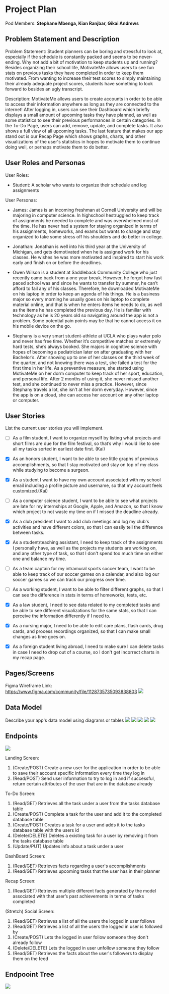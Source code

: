 # Project Plan

Pod Members: **Stephane Mbenga, Kian Ranjbar, Gikai Andrews**

## Problem Statement and Description

Problem Statement: Student planners can be boring and stressful to look at, especially if the schedule is constantly packed and seems to be never-ending. Why not add a bit of motivation to keep students up and running? Besides organizing their school life, MotivateMe allows users to see fun stats on previous tasks they have completed in order to keep them motivated. From wanting to increase their test scores to simply maintaining their already adequate project scores, students have something to look forward to besides an ugly transcript.

Description: MotivateMe allows users to create accounts in order to be able to access their information anywhere as long as they are connected to the internet! After logging in, users can see their Dashboard which briefly displays a small amount of upcoming tasks they have planned, as well as some statistics to see their previous performances in certain categories. In the To-Do Page, users can add, remove, update, and complete tasks. It also shows a full view of all upcoming tasks. The last feature that makes our app stand out is our Recap Page which shows graphs, charts, and other visualizations of the user's statistics in hopes to motivate them to continue doing well, or perhaps motivate them to do better.

## User Roles and Personas

User Roles:
* Student: A scholar who wants to organize their schedule and log assignments

User Personas:

* James: James is an incoming freshman at Cornell University and will be majoring in computer science. In highschool hestruggled to keep track of assignments he needed to complete and was overwhelmed most of the time. He has never had a system for staying organized in terms of his assignments, homeworks, and exams but wants to change and stay organized to take some stress off his shoulders and do better in college. 
   
* Jonathan: Jonathan is well into his third year at the University of Michigan, and gets demotivated when he is assigned work for his classes. He wishes he was more motivated and inspired to start his work early and finish on or before the deadlines.

* Owen Wilson is a student at Saddleback Community College who just recently came back from a one year break. However, he forgot how fast paced school was and since he wants to transfer by summer, he can’t afford to fail any of his classes. Therefore, he downloaded MotivateMe on his laptop in order to keep an agenda of his things. He is a business major so every morning he usually goes on his laptop to complete material online, and that is when he enters items he needs to do, as well as the items he has completed the previous day. He is familiar with technology as he is 20 years old so navigating around the app is not a problem. Some potential pain points may be that he cannot access it on his mobile device on the go.

* Stephany is a very smart student-athlete at UCLA who plays water polo and never has free time. Whether it’s competitive matches or extremely hard tests, she’s always booked. She majors in cognitive science with hopes of becoming a pediatrician later on after graduating with her Bachelor’s. After showing up to one of her classes on the third week of the quarter, and not knowing there was a test, she failed a test for the first time in her life. As a preventive measure, she started using MotivateMe on her dorm computer to keep track of her sport, education, and personal life. After 2 months of using it, she never missed another test, and she continued to never miss a practice. However, since Stephany travels a lot, she isn’t at her dorm everyday. However, since the app is on a cloud, she can access her account on any other laptop or computer.


## User Stories

List the current user stories you will implement.

- [ ] As a film student, I want to organize myself by listing what projects and short films are due for the film festival, so that’s why I would like to see all my tasks sorted in earliest date first. (Kai)

- [x] As an honors student, I want to be able to see little graphs of previous accomplishments, so that I stay motivated and stay on top of my class while studying to become a surgeon.

- [x] As a student I want to have my own account associated with my school email including a profile picture and username, so that my account feels customized.(Kai)

- [ ] As a computer science student, I want to be able to see what projects are late for my internships at Google, Apple, and Amazon, so that I know which project to not waste my time on if I missed the deadline already.

- [x] As a club president I want to add club meetings and log my club's activities and have different colors, so that I can easily tell the difference between tasks.

- [x] As a student/teaching assistant, I need to keep track of the assignments I personally have, as well as the projects my students are working on, and any other type of task, so that I don't spend too much time on either one and balance my time.

- [ ] As a team captain for my intramural sports soccer team, I want to be able to keep track of our soccer games on a calendar, and also log our soccer games so we can track our progress over time.

- [ ] As a working student, I want to be able to filter different graphs, so that I can see the difference in stats in terms of homeworks, tests, etc.

- [x] As a law student, I need to see data related to my completed tasks and be able to see different visualizations for the same stats, so that I can perceive the information differently if I need to.

- [x] As a nursing major, I need to be able to edit care plans, flash cards, drug cards, and process recordings organized, so that I can make small changes as time goes on.

- [x] As a foreign student living abroad, I need to make sure I can delete tasks in case I need to drop out of a course, so I don't get incorrect charts in my recap page.

## Pages/Screens

Figma Wireframe Link: https://www.figma.com/community/file/1128735735093838803
![](https://media3.giphy.com/media/oYhDoGyv1Uelfvl1Ll/giphy.gif?cid=790b7611f7f5ba2a8f35e3fdc9fffa60ec8f2d5ba4a72e26&rid=giphy.gif&ct=g)

## Data Model

Describe your app's data model using diagrams or tables
![](https://i.imgur.com/lydhAYG.png)
![](https://i.imgur.com/fsu4xPm.png)
![](https://i.imgur.com/joEi2qJ.png)
![](https://i.imgur.com/xk73yO4.png)
![](https://i.imgur.com/wjyOAtT.png)

## Endpoints
![](https://i.imgur.com/BFCQJvh.png)

Landing Screen:
1. (Create/POST) Create a new user for the application in order to be able to save their account specific information every time they log in
2. (Read/POST) Send user information to try to log in and if successful, return certain attributes of the user that are in the database already

To-Do Screen:
1. (Read/GET) Retrieves all the task under a user from the tasks database table
2. (Create/POST) Complete a task for the user and add it to the completed database table
3. (Create/POST) Creates a task for a user and adds it to the tasks database table with the users id
4. (Delete/DELETE) Deletes a existing task for a user by removing it from the tasks database table 
5. (Update/PUT) Updates info about a task under a user

DashBoard Screen:
1. (Read/GET) Retrieves facts regarding a user's accomplishments
2. (Read/GET) Retrieves upcoming tasks that the user has in their planner

Recap Screen:
1. (Read/GET) Retrieves multiple different facts generated by the model associated with that user’s past achievements in terms of tasks completed

(Stretch) Social Screen:
1. (Read/GET) Retrieves a list of all the users the logged in user follows
2. (Read/GET) Retrieves a list of all the users the logged in user is followed by
3. (Create/POST) Lets the logged in user follow someone they don't already follow
4. (Delete/DELETE) Lets the logged in user unfollow someone they follow
5. (Read/GET) Retrieves the facts about the user's followers to display them on the feed

## Endpooint Tree
![](https://i.imgur.com/wMhd3GI.png)
